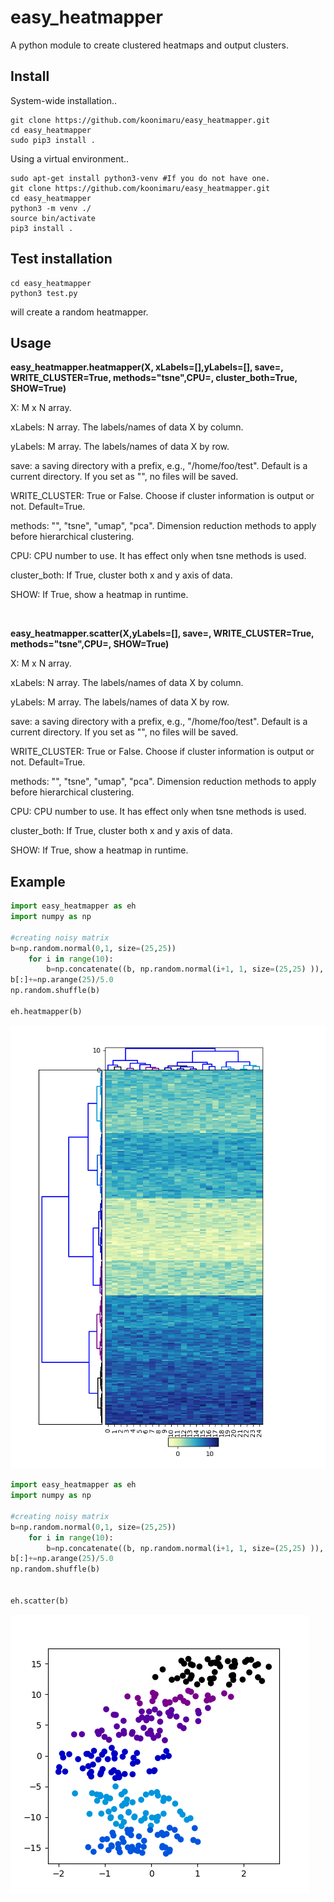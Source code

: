 # easy_heatmapper
A python module to create clustered heatmaps and output clusters.

Install
-------

System-wide installation..

	git clone https://github.com/koonimaru/easy_heatmapper.git
	cd easy_heatmapper
	sudo pip3 install .

Using a virtual environment..
	
	sudo apt-get install python3-venv #If you do not have one.
	git clone https://github.com/koonimaru/easy_heatmapper.git
	cd easy_heatmapper
	python3 -m venv ./
	source bin/activate
	pip3 install .

Test installation
-----------------

	cd easy_heatmapper
	python3 test.py

will create a random heatmapper.

Usage
-----

**easy_heatmapper.heatmapper(X, xLabels=[],yLabels=[], save=, WRITE_CLUSTER=True, methods="tsne",CPU=, cluster_both=True, SHOW=True)**

X: M x N array.

xLabels: N array. The labels/names of data X by column.

yLabels: M array. The labels/names of data X by row.

save: a saving directory with a prefix, e.g., "/home/foo/test". Default is a current directory. If you set as "", no files will be saved.

WRITE_CLUSTER: True or False. Choose if cluster information is output or not. Default=True.

methods: "", "tsne", "umap", "pca". Dimension reduction methods to apply before hierarchical clustering.

CPU: CPU number to use. It has effect only when tsne methods is used.

cluster_both: If True, cluster both x and y axis of data.

SHOW: If True, show a heatmap in runtime.

&nbsp;


**easy_heatmapper.scatter(X,yLabels=[], save=, WRITE_CLUSTER=True, methods="tsne",CPU=, SHOW=True)**

X: M x N array.

xLabels: N array. The labels/names of data X by column.

yLabels: M array. The labels/names of data X by row.

save: a saving directory with a prefix, e.g., "/home/foo/test". Default is a current directory. If you set as "", no files will be saved.

WRITE_CLUSTER: True or False. Choose if cluster information is output or not. Default=True.

methods: "", "tsne", "umap", "pca". Dimension reduction methods to apply before hierarchical clustering.

CPU: CPU number to use. It has effect only when tsne methods is used.

cluster_both: If True, cluster both x and y axis of data.

SHOW: If True, show a heatmap in runtime.


Example
-------

~~~python
import easy_heatmapper as eh
import numpy as np

#creating noisy matrix
b=np.random.normal(0,1, size=(25,25))
    for i in range(10):
        b=np.concatenate((b, np.random.normal(i+1, 1, size=(25,25) )), axis=0)
b[:]+=np.arange(25)/5.0
np.random.shuffle(b)

eh.heatmapper(b)
~~~

![heatmap](heatmapper.png)

~~~python
import easy_heatmapper as eh
import numpy as np

#creating noisy matrix
b=np.random.normal(0,1, size=(25,25))
    for i in range(10):
        b=np.concatenate((b, np.random.normal(i+1, 1, size=(25,25) )), axis=0)
b[:]+=np.arange(25)/5.0
np.random.shuffle(b)


eh.scatter(b)
~~~

![scatter](tsne_with_color.png)